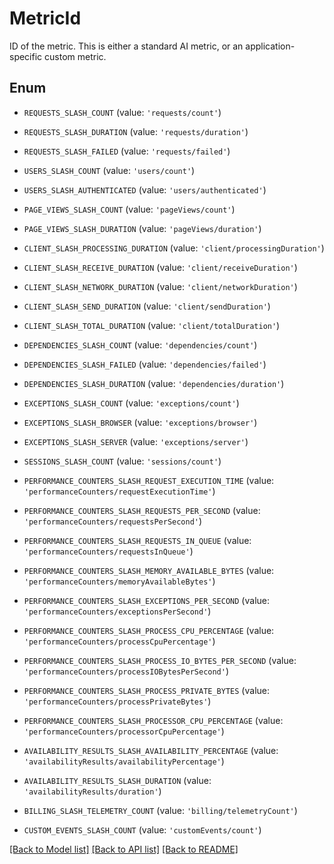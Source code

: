 # MetricId

ID of the metric. This is either a standard AI metric, or an application-specific custom metric.

## Enum

* `REQUESTS_SLASH_COUNT` (value: `'requests/count'`)

* `REQUESTS_SLASH_DURATION` (value: `'requests/duration'`)

* `REQUESTS_SLASH_FAILED` (value: `'requests/failed'`)

* `USERS_SLASH_COUNT` (value: `'users/count'`)

* `USERS_SLASH_AUTHENTICATED` (value: `'users/authenticated'`)

* `PAGE_VIEWS_SLASH_COUNT` (value: `'pageViews/count'`)

* `PAGE_VIEWS_SLASH_DURATION` (value: `'pageViews/duration'`)

* `CLIENT_SLASH_PROCESSING_DURATION` (value: `'client/processingDuration'`)

* `CLIENT_SLASH_RECEIVE_DURATION` (value: `'client/receiveDuration'`)

* `CLIENT_SLASH_NETWORK_DURATION` (value: `'client/networkDuration'`)

* `CLIENT_SLASH_SEND_DURATION` (value: `'client/sendDuration'`)

* `CLIENT_SLASH_TOTAL_DURATION` (value: `'client/totalDuration'`)

* `DEPENDENCIES_SLASH_COUNT` (value: `'dependencies/count'`)

* `DEPENDENCIES_SLASH_FAILED` (value: `'dependencies/failed'`)

* `DEPENDENCIES_SLASH_DURATION` (value: `'dependencies/duration'`)

* `EXCEPTIONS_SLASH_COUNT` (value: `'exceptions/count'`)

* `EXCEPTIONS_SLASH_BROWSER` (value: `'exceptions/browser'`)

* `EXCEPTIONS_SLASH_SERVER` (value: `'exceptions/server'`)

* `SESSIONS_SLASH_COUNT` (value: `'sessions/count'`)

* `PERFORMANCE_COUNTERS_SLASH_REQUEST_EXECUTION_TIME` (value: `'performanceCounters/requestExecutionTime'`)

* `PERFORMANCE_COUNTERS_SLASH_REQUESTS_PER_SECOND` (value: `'performanceCounters/requestsPerSecond'`)

* `PERFORMANCE_COUNTERS_SLASH_REQUESTS_IN_QUEUE` (value: `'performanceCounters/requestsInQueue'`)

* `PERFORMANCE_COUNTERS_SLASH_MEMORY_AVAILABLE_BYTES` (value: `'performanceCounters/memoryAvailableBytes'`)

* `PERFORMANCE_COUNTERS_SLASH_EXCEPTIONS_PER_SECOND` (value: `'performanceCounters/exceptionsPerSecond'`)

* `PERFORMANCE_COUNTERS_SLASH_PROCESS_CPU_PERCENTAGE` (value: `'performanceCounters/processCpuPercentage'`)

* `PERFORMANCE_COUNTERS_SLASH_PROCESS_IO_BYTES_PER_SECOND` (value: `'performanceCounters/processIOBytesPerSecond'`)

* `PERFORMANCE_COUNTERS_SLASH_PROCESS_PRIVATE_BYTES` (value: `'performanceCounters/processPrivateBytes'`)

* `PERFORMANCE_COUNTERS_SLASH_PROCESSOR_CPU_PERCENTAGE` (value: `'performanceCounters/processorCpuPercentage'`)

* `AVAILABILITY_RESULTS_SLASH_AVAILABILITY_PERCENTAGE` (value: `'availabilityResults/availabilityPercentage'`)

* `AVAILABILITY_RESULTS_SLASH_DURATION` (value: `'availabilityResults/duration'`)

* `BILLING_SLASH_TELEMETRY_COUNT` (value: `'billing/telemetryCount'`)

* `CUSTOM_EVENTS_SLASH_COUNT` (value: `'customEvents/count'`)

[[Back to Model list]](../README.md#documentation-for-models) [[Back to API list]](../README.md#documentation-for-api-endpoints) [[Back to README]](../README.md)


